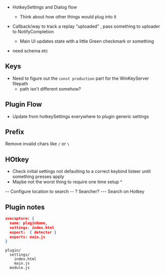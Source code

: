 - HotkeySettings and Dialog flow
  - Think about how other things would plug into it


- Callback/way to track a replay "uploaded" , pass something to uploader to NotifyCompletion
  - Main UI updates state with a little Green checkmark or something

 - need schema etc


 ## Keys

- Need to figure out the `const production` part for the WinKeyServer filepath
  - path isn't different somehow?

## Plugin Flow

* Update from hotkeySettings everywhere to plugin generic settings


## Prefix

Remove invalid chars like `/` or `\`

## HOtkey

- Check initial settings not defaulting to a correct keybind listeer until something presses apply
- Maybe not the worst thing to require one time setup ^

-- Configure location to search
-- ? Searcher? 
--- Search on Hotkey


## Plugin notes

```json
avocapture: {
  name: pluginName,
  settings: index.html
  export:  { detector }
  exports: main.js
}
```

```
plugin/
  settings/
    index.html
    main.js
  module.js
```

